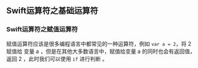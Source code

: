 ## Swift运算符之基础运算符

### Swift运算符之赋值运算符
赋值运算符应该是很多编程语言中都常见的一种运算符，例如 `var a = 2`，将 2 赋值给 变量 a ，但是在其他大多数语言中，赋值给变量 a 的同时也会有返回值，返回 2 ，此时我们可以使用 `if` 进行判断 。
```


```
























